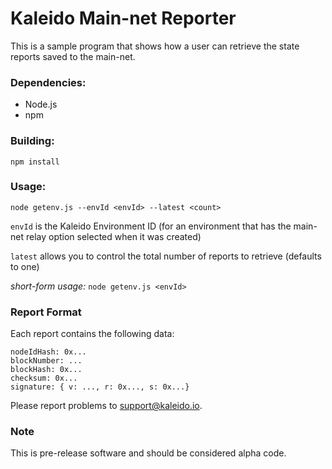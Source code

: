 # Kaleido Main-net Reporter

This is a sample program that shows how a user can retrieve the state reports saved to the main-net. 

### Dependencies: 
- Node.js
- npm 

### Building: 
```
npm install
```

### Usage: 
```
node getenv.js --envId <envId> --latest <count>
```

``envId`` is the Kaleido Environment ID (for an environment that has the main-net relay option selected when it was created)

``latest`` allows you to control the total number of reports to retrieve (defaults to one)

*short-form usage:* ``node getenv.js <envId>`` 

### Report Format
Each report contains the following data: 
```
nodeIdHash: 0x...
blockNumber: ...
blockHash: 0x...
checksum: 0x...
signature: { v: ..., r: 0x..., s: 0x...}
```

Please report problems to support@kaleido.io. 

### Note
This is pre-release software and should be considered alpha code. 